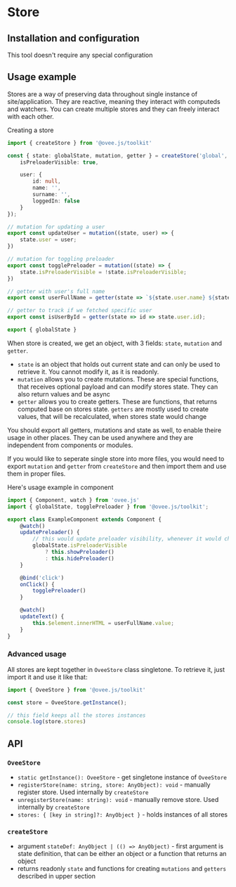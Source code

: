 # Store

## Installation and configuration

This tool doesn't require any special configuration

## Usage example

Stores are a way of preserving data throughout single instance of site/application. They are reactive, meaning they interact with computeds and watchers. You can create multiple stores and they can freely interact with each other.

Creating a store

```ts
import { createStore } from '@ovee.js/toolkit'

const { state: globalState, mutation, getter } = createStore('global', {
	isPreloaderVisible: true,

	user: {
		id: null,
		name: '',
		surname: '',
		loggedIn: false
	}
});

// mutation for updating a user
export const updateUser = mutation((state, user) => {
	state.user = user;
})

// mutation for toggling preloader
export const togglePreloader = mutation((state) => {
	state.isPreloaderVisible = !state.isPreloaderVisible;
})

// getter with user's full name
export const userFullName = getter(state => `${state.user.name} ${state.user.surname}`)

// getter to track if we fetched specific user
export const isUserById = getter(state => id => state.user.id);

export { globalState }
```

When store is created, we get an object, with 3 fields: `state`, `mutation` and `getter`.

 - `state` is an object that holds out current state and can only be used to retrieve it. You cannot modify it, as it is readonly.
 - `mutation` allows you to create mutations. These are special functions, that receives optional payload and can modify stores state. They can also return values and be async
 - `getter` allows you to create getters. These are functions, that returns computed base on stores state. `getters` are mostly used to create values, that will be recalculated, when stores state would change

You should export all getters, mutations and state as well, to enable theire usage in other places. They can be used anywhere and they are independent from components or modules.

If you would like to seperate single store into more files, you would need to export `mutation` and `getter` from `createStore` and then import them and use them in proper files.

Here's usage example in component

```ts
import { Component, watch } from 'ovee.js'
import { globalState, togglePreloader } from '@ovee.js/toolkit';

export class ExampleComponent extends Component {
	@watch()
	updatePreloader() {
		// this would update preloader visibility, whenever it would change in store
		globalState.isPreloaderVisible
			? this.showPreloader()
			: this.hidePreloader()
	}

	@bind('click')
	onClick() {
		togglePreloader()
	}

	@watch()
	updateText() {
		this.$element.innerHTML = userFullName.value;
	}
}
```

### Advanced usage

All stores are kept together in `OveeStore` class singletone. To retrieve it, just import it and use it like that:

```ts
import { OveeStore } from '@ovee.js/toolkit'

const store = OveeStore.getInstance();

// this field keeps all the stores instances
console.log(store.stores)
```

## API

### `OveeStore`

 - `static getInstance(): OveeStore` - get singletone instance of `OveeStore`
 - `registerStore(name: string, store: AnyObject): void` - manually register store. Used internally by `createStore`
 - `unregisterStore(name: string): void` - manually remove store. Used internally by `createStore`
 - `stores: { [key in string]?: AnyObject }` - holds instances of all stores

### `createStore`
 - argument `stateDef: AnyObject | (() => AnyObject)` - first argument is state definition, that can be either an object or a function that returns an object
 - returns readonly `state` and functions for creating `mutations` and `getters` described in upper section
